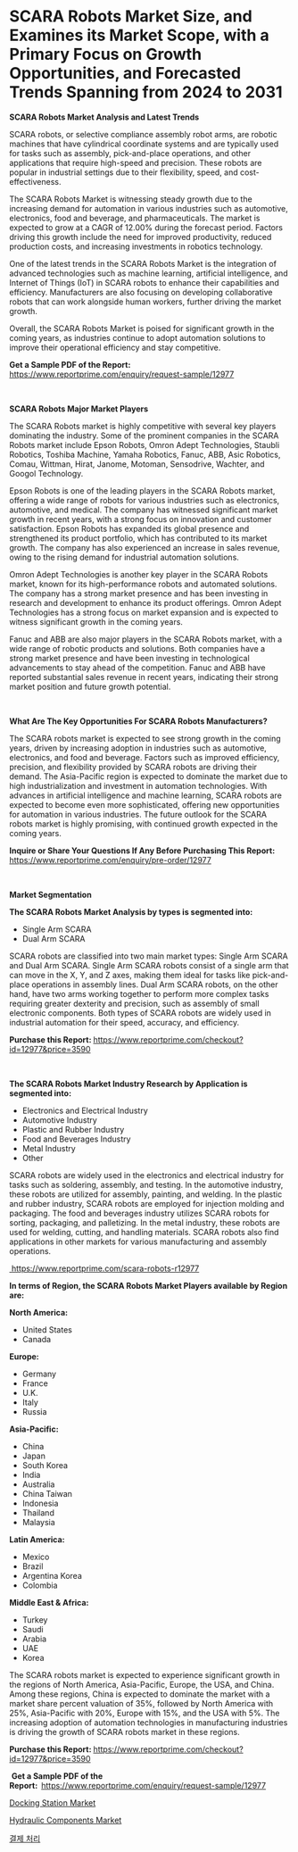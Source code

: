 <p><h1>SCARA Robots Market Size, and Examines its Market Scope, with a Primary Focus on Growth Opportunities, and Forecasted Trends Spanning from 2024 to 2031</h1></p><p><strong>SCARA Robots Market Analysis and Latest Trends</strong></p>
<p><p>SCARA robots, or selective compliance assembly robot arms, are robotic machines that have cylindrical coordinate systems and are typically used for tasks such as assembly, pick-and-place operations, and other applications that require high-speed and precision. These robots are popular in industrial settings due to their flexibility, speed, and cost-effectiveness.</p><p>The SCARA Robots Market is witnessing steady growth due to the increasing demand for automation in various industries such as automotive, electronics, food and beverage, and pharmaceuticals. The market is expected to grow at a CAGR of 12.00% during the forecast period. Factors driving this growth include the need for improved productivity, reduced production costs, and increasing investments in robotics technology.</p><p>One of the latest trends in the SCARA Robots Market is the integration of advanced technologies such as machine learning, artificial intelligence, and Internet of Things (IoT) in SCARA robots to enhance their capabilities and efficiency. Manufacturers are also focusing on developing collaborative robots that can work alongside human workers, further driving the market growth.</p><p>Overall, the SCARA Robots Market is poised for significant growth in the coming years, as industries continue to adopt automation solutions to improve their operational efficiency and stay competitive.</p></p>
<p><strong>Get a Sample PDF of the Report:&nbsp;</strong> <a href="https://www.reportprime.com/enquiry/request-sample/12977">https://www.reportprime.com/enquiry/request-sample/12977</a></p>
<p>&nbsp;</p>
<p><strong>SCARA Robots Major Market Players</strong></p>
<p><p>The SCARA Robots market is highly competitive with several key players dominating the industry. Some of the prominent companies in the SCARA Robots market include Epson Robots, Omron Adept Technologies, Staubli Robotics, Toshiba Machine, Yamaha Robotics, Fanuc, ABB, Asic Robotics, Comau, Wittman, Hirat, Janome, Motoman, Sensodrive, Wachter, and Googol Technology.</p><p>Epson Robots is one of the leading players in the SCARA Robots market, offering a wide range of robots for various industries such as electronics, automotive, and medical. The company has witnessed significant market growth in recent years, with a strong focus on innovation and customer satisfaction. Epson Robots has expanded its global presence and strengthened its product portfolio, which has contributed to its market growth. The company has also experienced an increase in sales revenue, owing to the rising demand for industrial automation solutions.</p><p>Omron Adept Technologies is another key player in the SCARA Robots market, known for its high-performance robots and automated solutions. The company has a strong market presence and has been investing in research and development to enhance its product offerings. Omron Adept Technologies has a strong focus on market expansion and is expected to witness significant growth in the coming years.</p><p>Fanuc and ABB are also major players in the SCARA Robots market, with a wide range of robotic products and solutions. Both companies have a strong market presence and have been investing in technological advancements to stay ahead of the competition. Fanuc and ABB have reported substantial sales revenue in recent years, indicating their strong market position and future growth potential.</p></p>
<p>&nbsp;</p>
<p><strong>What Are The Key Opportunities For SCARA Robots Manufacturers?</strong></p>
<p><p>The SCARA robots market is expected to see strong growth in the coming years, driven by increasing adoption in industries such as automotive, electronics, and food and beverage. Factors such as improved efficiency, precision, and flexibility provided by SCARA robots are driving their demand. The Asia-Pacific region is expected to dominate the market due to high industrialization and investment in automation technologies. With advances in artificial intelligence and machine learning, SCARA robots are expected to become even more sophisticated, offering new opportunities for automation in various industries. The future outlook for the SCARA robots market is highly promising, with continued growth expected in the coming years.</p></p>
<p><strong>Inquire or Share Your Questions If Any Before Purchasing This Report:</strong> <a href="https://www.reportprime.com/enquiry/pre-order/12977">https://www.reportprime.com/enquiry/pre-order/12977</a></p>
<p>&nbsp;</p>
<p><strong>Market Segmentation</strong></p>
<p><strong>The SCARA Robots Market Analysis by types is segmented into:</strong></p>
<p><ul><li>Single Arm SCARA</li><li>Dual Arm SCARA</li></ul></p>
<p><p>SCARA robots are classified into two main market types: Single Arm SCARA and Dual Arm SCARA. Single Arm SCARA robots consist of a single arm that can move in the X, Y, and Z axes, making them ideal for tasks like pick-and-place operations in assembly lines. Dual Arm SCARA robots, on the other hand, have two arms working together to perform more complex tasks requiring greater dexterity and precision, such as assembly of small electronic components. Both types of SCARA robots are widely used in industrial automation for their speed, accuracy, and efficiency.</p></p>
<p><strong>Purchase this Report:&nbsp;</strong><a href="https://www.reportprime.com/checkout?id=12977&price=3590">https://www.reportprime.com/checkout?id=12977&price=3590</a></p>
<p>&nbsp;</p>
<p><strong>The SCARA Robots Market Industry Research by Application is segmented into:</strong></p>
<p><ul><li>Electronics and Electrical Industry</li><li>Automotive Industry</li><li>Plastic and Rubber Industry</li><li>Food and Beverages Industry</li><li>Metal Industry</li><li>Other</li></ul></p>
<p><p>SCARA robots are widely used in the electronics and electrical industry for tasks such as soldering, assembly, and testing. In the automotive industry, these robots are utilized for assembly, painting, and welding. In the plastic and rubber industry, SCARA robots are employed for injection molding and packaging. The food and beverages industry utilizes SCARA robots for sorting, packaging, and palletizing. In the metal industry, these robots are used for welding, cutting, and handling materials. SCARA robots also find applications in other markets for various manufacturing and assembly operations.</p></p>
<p><a href="https://www.reportprime.com/scara-robots-r12977">&nbsp;https://www.reportprime.com/scara-robots-r12977</a></p>
<p><strong>In terms of Region, the SCARA Robots Market Players available by Region are:</strong></p>
<p>
    <p> <strong> North America: </strong>
        <ul>
            <li>United States</li>
            <li>Canada</li>
        </ul>
        </p> 
    <p> <strong> Europe: </strong>
        <ul>
            <li>Germany</li>
            <li>France</li>
            <li>U.K.</li>
            <li>Italy</li>
            <li>Russia</li>
        </ul>
        </p> 
    <p> <strong> Asia-Pacific: </strong>
        <ul>
            <li>China</li>
            <li>Japan</li>
            <li>South Korea</li>
            <li>India</li>
            <li>Australia</li>
            <li>China Taiwan</li>
            <li>Indonesia</li>
            <li>Thailand</li>
            <li>Malaysia</li>
        </ul>
        </p> 
    <p> <strong> Latin America: </strong>
        <ul>
            <li>Mexico</li>
            <li>Brazil</li>
            <li>Argentina Korea</li>
            <li>Colombia</li>
        </ul>
        </p> 
    <p> <strong> Middle East & Africa: </strong>
        <ul>
            <li>Turkey</li>
            <li>Saudi</li>
            <li>Arabia</li>
            <li>UAE</li>
            <li>Korea</li>
        </ul>
    </p>
    </p>
<p><p>The SCARA robots market is expected to experience significant growth in the regions of North America, Asia-Pacific, Europe, the USA, and China. Among these regions, China is expected to dominate the market with a market share percent valuation of 35%, followed by North America with 25%, Asia-Pacific with 20%, Europe with 15%, and the USA with 5%. The increasing adoption of automation technologies in manufacturing industries is driving the growth of SCARA robots market in these regions.</p></p>
<p><strong>Purchase this Report: </strong><a href="https://www.reportprime.com/checkout?id=12977&price=3590">https://www.reportprime.com/checkout?id=12977&price=3590</a></p>
<p>&nbsp;<strong>Get a Sample PDF of the Report:&nbsp;&nbsp;</strong><a href="https://www.reportprime.com/enquiry/request-sample/12977">https://www.reportprime.com/enquiry/request-sample/12977</a></p>
<p><strong></strong></p>
<p><p><a href="https://github.com/flwellarose/Market-Research-Report-List-1/blob/main/docking-station-market.md">Docking Station Market</a></p><p><a href="https://github.com/kmtkihkn89/Market-Research-Report-List-1/blob/main/hydraulic-components-market.md">Hydraulic Components Market</a></p><p><a href="https://github.com/vseigx30c9a1j/Market-Research-Report-List-3/blob/main/203522864495.md">결제 처리</a></p></p>